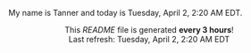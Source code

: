 My name is Tanner and today is Tuesday, April 2, 2:20 AM EDT.

<p align="center">This <i>README</i> file is generated <b>every 3 hours</b>!</br>Last refresh: Tuesday, April 2, 2:20 AM EDT<br /></p>
